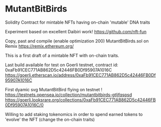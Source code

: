 # MutantBitBirds
Solidity Contract for mintable NFTs having on-chain 'mutable' DNA traits

Experiment based on excellent Daibiri work!
https://github.com/nft-fun

Copy, past and compile (enable optimization 200) MutantBitBirds.sol on Remix
https://remix.ethereum.org/

This is a first draft of a mintable NFT with on-chain traits.

Last build available for test on Goerli testnet, contract id: 0xaFb91CEC771AB862D5c42446FB0Df95907A1016C
https://goerli.etherscan.io/address/0xaFb91CEC771AB862D5c42446FB0Df95907A1016C

First dyamic svg MutantBitBird flying on testnet !
https://testnets.opensea.io/collection/mutantbitbirds-gtljfqspsd
https://goerli.looksrare.org/collections/0xaFb91CEC771AB862D5c42446FB0Df95907A1016C/0

Willing to add staking tokenomics in order to spend earned tokens to 'evolve' the NFT (change the on-chain traits)
